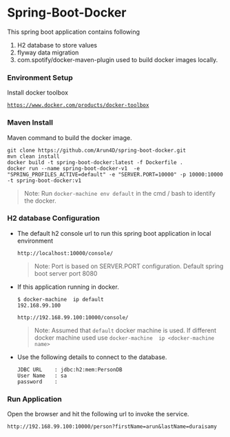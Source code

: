 # Spring-Boot-Docker
This spring boot application contains following
1. H2 database to store values
2. flyway data migration
3. com.spotify/docker-maven-plugin used to build docker images locally.
 
### Environment Setup
Install docker toolbox

[`https://www.docker.com/products/docker-toolbox`](https://www.docker.com/products/docker-toolbox)

### Maven Install

Maven command to build the docker image.

``` 
git clone https://github.com/Arun4D/spring-boot-docker.git
mvn clean install
docker build -t spring-boot-docker:latest -f Dockerfile .
docker run --name spring-boot-docker-v1  -e "SPRING_PROFILES_ACTIVE=default" -e "SERVER.PORT=10000" -p 10000:10000 -t spring-boot-docker:v1
```

 > Note: Run `docker-machine env default` in the cmd / bash to identify the docker.
 
### H2 database Configuration

* The default h2 console url to run this spring boot application in local environment

    ````
    http://localhost:10000/console/
    ````
    > Note: Port is based on SERVER.PORT configuration. Default spring boot server port 8080


* If this application running in docker. 

    ````
    $ docker-machine  ip default
    192.168.99.100
    
    http://192.168.99.100:10000/console/
    ````
    > Note: Assumed that `default` docker machine  is used. If different docker machine used use `docker-machine  ip <docker-machine name>`

* Use the following details to connect to the database.

    ````
    JDBC URL    : jdbc:h2:mem:PersonDB
    User Name   : sa
    password    :
    ````
### Run Application

Open the browser and hit the following url to invoke the service.
````
http://192.168.99.100:10000/person?firstName=arun&lastName=duraisamy
````

